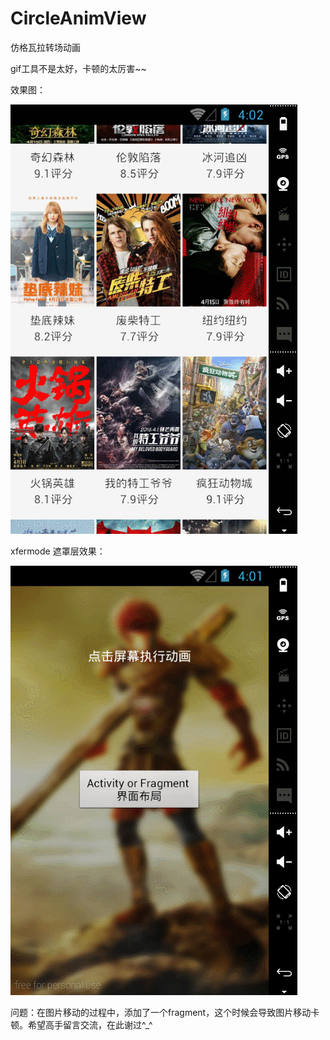 # CircleAnimView
仿格瓦拉转场动画

gif工具不是太好，卡顿的太厉害~~

效果图：

![image](https://github.com/huyuchao/CircleAnimView/blob/master/CircleAnimView/fly2.gif)

xfermode 遮罩层效果：

![image](https://github.com/huyuchao/CircleAnimView/blob/master/CircleAnimView/fly_circle.gif)


问题：在图片移动的过程中，添加了一个fragment，这个时候会导致图片移动卡顿。希望高手留言交流，在此谢过^_^
